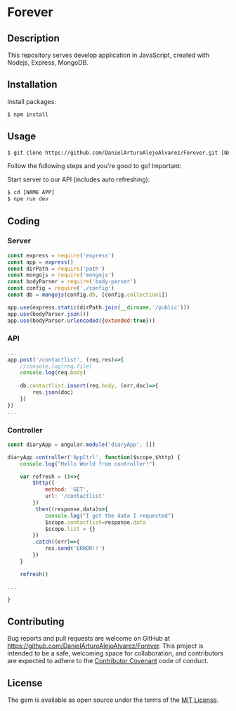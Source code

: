 # Forever
## Description

This repository serves develop application in JavaScript, created with Nodejs, Express, MongoDB.

## Installation

Install packages:
```html
$ npm install
```

## Usage
```html
$ git clone https://github.com/DanielArturoAlejoAlvarez/Forever.git [NAME APP]
```
Follow the following steps and you're good to go! Important:


Start server to our API (includes auto refreshing):

```html
$ cd [NAME APP]
$ npm run dev
```


## Coding

### Server
```javascript
const express = require('express')
const app = express()
const dirPath = require('path')
const mongojs = require('mongojs')
const bodyParser = require('body-parser')
const config = require('./config')
const db = mongojs(config.db, [config.collection1])

app.use(express.static(dirPath.join(__dirname,'/public')))
app.use(bodyParser.json())
app.use(bodyParser.urlencoded({extended:true}))
```

### API
```javascript
...
app.post('/contactlist', (req,res)=>{
    //console.log(req.file)
    console.log(req.body)
   
    db.contactlist.insert(req.body, (err,doc)=>{
        res.json(doc)
    })
})
...
```

### Controller
```javascript
const diaryApp = angular.module('diaryApp', [])

diaryApp.controller('AppCtrl', function($scope,$http) {
    console.log("Hello World from controller!")

    var refresh = ()=>{
        $http({
            method: 'GET',
            url: '/contactlist'
        })
        .then((response,data)=>{
            console.log("I got the data I requested")
            $scope.contactlist=response.data
            $scope.list = {}        
        })
        .catch((err)=>{
            res.send('ERROR!!')
        })
    }

    refresh()

...

}
```

## Contributing

Bug reports and pull requests are welcome on GitHub at https://github.com/DanielArturoAlejoAlvarez/Forever. This project is intended to be a safe, welcoming space for collaboration, and contributors are expected to adhere to the [Contributor Covenant](http://contributor-covenant.org) code of conduct.


## License

The gem is available as open source under the terms of the [MIT License](http://opensource.org/licenses/MIT).
